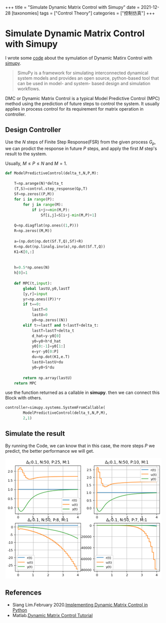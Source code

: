 +++
title = "Simulate Dynamic Matrix Control with Simupy"
date = 2021-12-28
[taxonomies]
tags = ["Control Theory"]
categories = ["控制仿真"]
+++

# Simulate Dynamic Matrix Control with Simupy

I wrote some [code][mycode] about the symulation of Dynamic Matirx Control with [simupy][simupy].

> SimuPy is a framework for simulating interconnected dynamical system models and
> provides an open source, python-based tool that can be used in model- and system- based design and simulation workflows.

DMC or Dynamic Matrix Control is a typical Model Predictive Control (MPC) method using the prediction of future steps to control the system.
It usually applies in process control for its requirement for matrix operation in controller.

## Design Controller

Use the $N$ steps of Finite Step Response(FSR) from the given process $G_p$,
we can prodict the response in future $P$ steps,
and apply the first $M$ step's result to the system.

Usually, $M\le P \le N$ and $M=1$.

```python
def ModelPredictiveControl(delta_t,N,P,M):

    T=np.arange(N)*delta_t
    (T,S)=control.step_response(Gp,T)
    Sf=np.zeros((P,M))
    for i in range(P):
        for j in range(M):
            if i+j>=min(M,P):
                Sf[i,j]=S[i+j-min(M,P)+1]

    Q=np.diagflat(np.ones((1,P)))
    R=np.zeros((M,M))

    a=(np.dot(np.dot(Sf.T,Q),Sf)+R)
    K=np.dot(np.linalg.inv(a),np.dot(Sf.T,Q))
    K1=K[0,:]


    h=0.5*np.ones(N)
    h[0]=1

    def MPC(t,input):
        global lastU,y0,lastT
        [y,r]=input
        yr=np.ones((P))*r
        if t==0:
            lastT=0
            lastU=0
            y0=np.zeros((N))
        elif t>=lastT and t<lastT+delta_t:
            lastT=lastT+delta_t
            d_hat=y-y0[0]
            y0=y0+h*d_hat
            y0[0:-1]=y0[1:]
            e=yr-y0[0:P]
            du=np.dot(K1,e.T)
            lastU=lastU+du
            y0=y0+S*du

        return np.array(lastU)
    return MPC
```

use the function returned as a callable in **simupy**. then we can connect this Block with others.

```python
controller=simupy.systems.SystemFromCallable(
        ModelPredictiveControl(delta_t,N,P,M),
        2,1)
```

## Simulate the result

By running the Code, we can know that
in this case, the more steps $P$ we predict,
the better performance we will get.

![](/images/DMC_simlation_with_simupy.png)

## References

- Siang Lim.February 2020.[Implementing Dynamic Matrix Control in Python](https://github.com/csianglim/DMC/blob/master/DMC.ipynb)
- Matlab.[Dynamic Matrix Control Tutorial](https://www.mathworks.com/matlabcentral/mlc-downloads/downloads/submissions/19479/versions/1/previews/html/dmctutorial.html)

[mycode]: https://github.com/xsro/university-learning-code/blob/develop/7预测控制/DynamicMatrixControl/Danamic-Matrix-Control.ipynb
[simupy]: https://simupy.readthedocs.io
